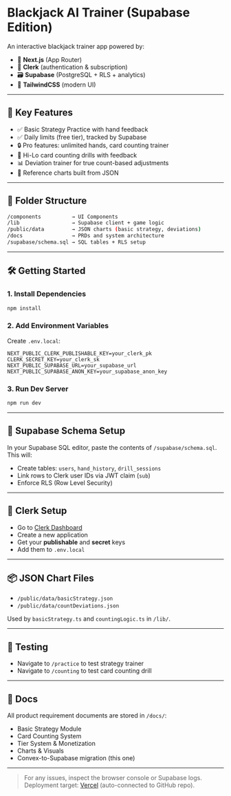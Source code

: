 # Blackjack AI Trainer (Supabase Edition)

An interactive blackjack trainer app powered by:
- 🧠 **Next.js** (App Router)
- 🔐 **Clerk** (authentication & subscription)
- 🗃 **Supabase** (PostgreSQL + RLS + analytics)
- 🎨 **TailwindCSS** (modern UI)

---

## 🧩 Key Features

- ✅ Basic Strategy Practice with hand feedback
- ✅ Daily limits (free tier), tracked by Supabase
- 🔒 Pro features: unlimited hands, card counting trainer
- 🧠 Hi-Lo card counting drills with feedback
- 📊 Deviation trainer for true count-based adjustments
- 📘 Reference charts built from JSON

---

## 📁 Folder Structure

```bash
/components          → UI Components
/lib                 → Supabase client + game logic
/public/data         → JSON charts (basic strategy, deviations)
/docs                → PRDs and system architecture
/supabase/schema.sql → SQL tables + RLS setup
```

---

## 🛠 Getting Started

### 1. Install Dependencies
```bash
npm install
```

### 2. Add Environment Variables
Create `.env.local`:
```env
NEXT_PUBLIC_CLERK_PUBLISHABLE_KEY=your_clerk_pk
CLERK_SECRET_KEY=your_clerk_sk
NEXT_PUBLIC_SUPABASE_URL=your_supabase_url
NEXT_PUBLIC_SUPABASE_ANON_KEY=your_supabase_anon_key
```

### 3. Run Dev Server
```bash
npm run dev
```

---

## 🧠 Supabase Schema Setup

In your Supabase SQL editor, paste the contents of `/supabase/schema.sql`.
This will:
- Create tables: `users`, `hand_history`, `drill_sessions`
- Link rows to Clerk user IDs via JWT claim (`sub`)
- Enforce RLS (Row Level Security)

---

## 🔐 Clerk Setup
- Go to [Clerk Dashboard](https://dashboard.clerk.com/)
- Create a new application
- Get your **publishable** and **secret** keys
- Add them to `.env.local`

---

## 📦 JSON Chart Files
- `/public/data/basicStrategy.json`
- `/public/data/countDeviations.json`

Used by `basicStrategy.ts` and `countingLogic.ts` in `/lib/`.

---

## 🧪 Testing
- Navigate to `/practice` to test strategy trainer
- Navigate to `/counting` to test card counting drill

---

## 📘 Docs
All product requirement documents are stored in `/docs/`:
- Basic Strategy Module
- Card Counting System
- Tier System & Monetization
- Charts & Visuals
- Convex-to-Supabase migration (this one)

---

> For any issues, inspect the browser console or Supabase logs.
> Deployment target: [Vercel](https://vercel.com) (auto-connected to GitHub repo).

